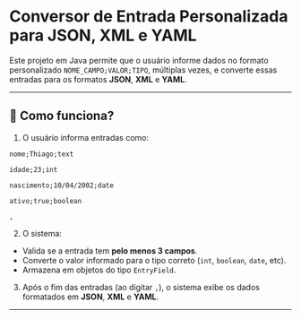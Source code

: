 # Conversor de Entrada Personalizada para JSON, XML e YAML

Este projeto em Java permite que o usuário informe dados no formato personalizado `NOME_CAMPO;VALOR;TIPO`, múltiplas vezes, e converte essas entradas para os formatos **JSON**, **XML** e **YAML**.

---

## 🧠 Como funciona?

1. O usuário informa entradas como:

```
nome;Thiago;text

idade;23;int

nascimento;10/04/2002;date

ativo;true;boolean

,
```

2. O sistema:
- Valida se a entrada tem **pelo menos 3 campos**.
- Converte o valor informado para o tipo correto (`int`, `boolean`, `date`, etc).
- Armazena em objetos do tipo `EntryField`.

3. Após o fim das entradas (ao digitar `,`), o sistema exibe os dados formatados em **JSON**, **XML** e **YAML**.

---


